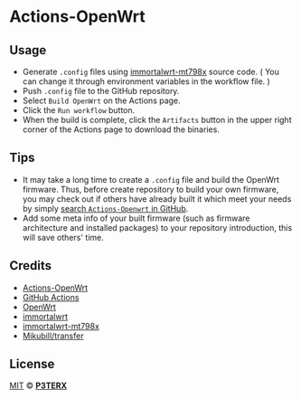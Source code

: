 # Actions-OpenWrt

## Usage

- Generate `.config` files using [immortalwrt-mt798x](https://github.com/hanwckf/immortalwrt-mt798x) source code. ( You can change it through environment variables in the workflow file. )
- Push `.config` file to the GitHub repository.
- Select `Build OpenWrt` on the Actions page.
- Click the `Run workflow` button.
- When the build is complete, click the `Artifacts` button in the upper right corner of the Actions page to download the binaries.

## Tips

- It may take a long time to create a `.config` file and build the OpenWrt firmware. Thus, before create repository to build your own firmware, you may check out if others have already built it which meet your needs by simply [search `Actions-Openwrt` in GitHub](https://github.com/search?q=Actions-openwrt).
- Add some meta info of your built firmware (such as firmware architecture and installed packages) to your repository introduction, this will save others' time.

## Credits
- [Actions-OpenWrt](https://github.com/P3TERX/Actions-OpenWrt)
- [GitHub Actions](https://github.com/features/actions)
- [OpenWrt](https://github.com/openwrt/openwrt)
- [immortalwrt](https://github.com/immortalwrt/immortalwrt)
- [immortalwrt-mt798x](https://github.com/hanwckf/immortalwrt-mt798x)
- [Mikubill/transfer](https://github.com/Mikubill/transfer)


## License

[MIT](https://github.com/P3TERX/Actions-OpenWrt/blob/main/LICENSE) © [**P3TERX**](https://p3terx.com)
